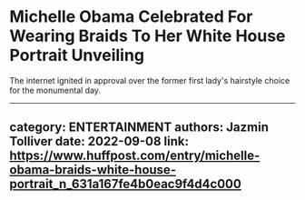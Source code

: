 # Michelle Obama Celebrated For Wearing Braids To Her White House Portrait Unveiling

The internet ignited in approval over the former first lady's hairstyle choice for the monumental day.

---
category: ENTERTAINMENT
authors: Jazmin Tolliver
date: 2022-09-08
link: https://www.huffpost.com/entry/michelle-obama-braids-white-house-portrait_n_631a167fe4b0eac9f4d4c000
---
